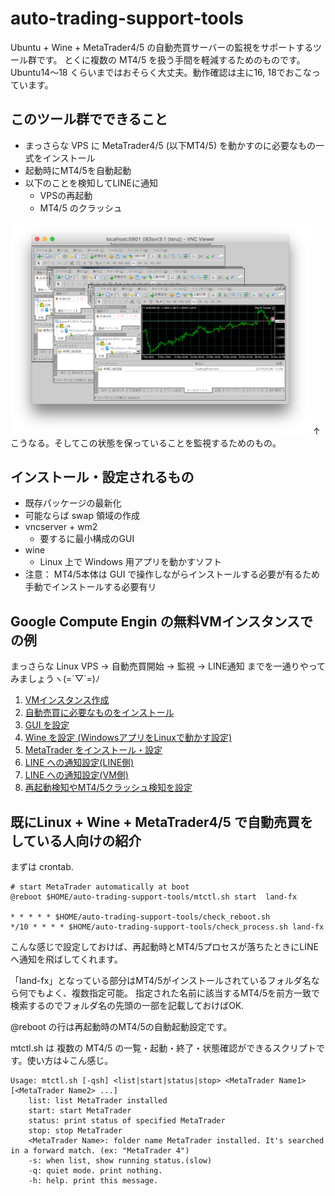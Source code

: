 # auto-trading-support-tools
Ubuntu + Wine + MetaTrader4/5 の自動売買サーバーの監視をサポートするツール群です。
とくに複数の MT4/5 を扱う手間を軽減するためのものです。  
Ubuntu14〜18 くらいまではおそらく大丈夫。動作確認は主に16, 18でおこなっています。

## このツール群でできること
* まっさらな VPS に MetaTrader4/5 (以下MT4/5) を動かすのに必要なもの一式をインストール
* 起動時にMT4/5を自動起動
* 以下のことを検知してLINEに通知
    * VPSの再起動
    * MT4/5 のクラッシュ

<img src="./doc/images/mt4_on_linux_vps.png" width="480px">  
↑ こうなる。そしてこの状態を保っていることを監視するためのもの。

## インストール・設定されるもの
* 既存パッケージの最新化
* 可能ならば swap 領域の作成
* vncserver + wm2
    * 要するに最小構成のGUI
* wine
    * Linux 上で Windows 用アプリを動かすソフト
* 注意： MT4/5本体は GUI で操作しながらインストールする必要が有るため手動でインストールする必要有リ


## Google Compute Engin の無料VMインスタンスでの例
まっさらな Linux VPS → 自動売買開始 → 監視 → LINE通知 までを一通りやってみましょうヽ(=´▽`=)ﾉ

1. [VMインスタンス作成](./doc/create_vm_gce.md)
1. [自動売買に必要なものをインストール](./doc/install_misc.md)
1. [GUI を設定](./doc/setup_gui.md)
1. [Wine を設定 (WindowsアプリをLinuxで動かす設定)](./doc/setup_wine.md)
1. [MetaTrader をインストール・設定](./doc/install_mt.md)
1. [LINE への通知設定(LINE側)](./doc/create_line_channel.md)
1. [LINE への通知設定(VM側)](./doc/setup_line.md)
1. [再起動検知やMT4/5クラッシュ検知を設定](./doc/setup_monitoring.md)

## 既にLinux + Wine + MetaTrader4/5 で自動売買をしている人向けの紹介

まずは crontab.
```
# start MetaTrader automatically at boot
@reboot $HOME/auto-trading-support-tools/mtctl.sh start  land-fx

* * * * * $HOME/auto-trading-support-tools/check_reboot.sh
*/10 * * * * $HOME/auto-trading-support-tools/check_process.sh land-fx
```

こんな感じで設定しておけば、再起動時とMT4/5プロセスが落ちたときにLINEへ通知を飛ばしてくれます。  


「land-fx」となっている部分はMT4/5がインストールされているフォルダ名なら何でもよく、複数指定可能。  指定された名前に該当するMT4/5を前方一致で検索するのでフォルダ名の先頭の一部を記載しておけばOK.


@reboot の行は再起動時のMT4/5の自動起動設定です。

mtctl.sh は 複数の MT4/5 の一覧・起動・終了・状態確認ができるスクリプトです。使い方は↓こん感じ。
```
Usage: mtctl.sh [-qsh] <list|start|status|stop> <MetaTrader Name1> [<MetaTrader Name2> ...]
	list: list MetaTrader installed
	start: start MetaTrader
	status: print status of specified MetaTrader
	stop: stop MetaTrader
	<MetaTrader Name>: folder name MetaTrader installed. It's searched in a forward match. (ex: "MetaTrader 4")
	-s: when list, show running status.(slow)
	-q: quiet mode. print nothing.
	-h: help. print this message.
```
